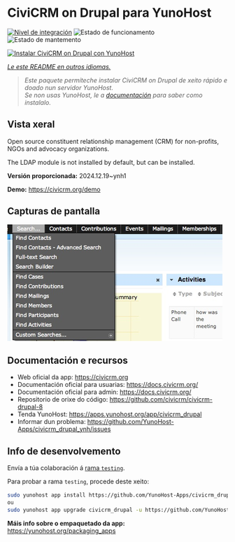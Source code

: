<!--
NOTA: Este README foi creado automáticamente por <https://github.com/YunoHost/apps/tree/master/tools/readme_generator>
NON debe editarse manualmente.
-->

# CiviCRM on Drupal para YunoHost

[![Nivel de integración](https://apps.yunohost.org/badge/integration/civicrm_drupal)](https://ci-apps.yunohost.org/ci/apps/civicrm_drupal/)
![Estado de funcionamento](https://apps.yunohost.org/badge/state/civicrm_drupal)
![Estado de mantemento](https://apps.yunohost.org/badge/maintained/civicrm_drupal)

[![Instalar CiviCRM on Drupal con YunoHost](https://install-app.yunohost.org/install-with-yunohost.svg)](https://install-app.yunohost.org/?app=civicrm_drupal)

*[Le este README en outros idiomas.](./ALL_README.md)*

> *Este paquete permíteche instalar CiviCRM on Drupal de xeito rápido e doado nun servidor YunoHost.*  
> *Se non usas YunoHost, le a [documentación](https://yunohost.org/install) para saber como instalalo.*

## Vista xeral

Open source constituent relationship management (CRM) for non-profits, NGOs and advocacy organizations.

The LDAP module is not installed by default, but can be installed.


**Versión proporcionada:** 2024.12.19~ynh1

**Demo:** <https://civicrm.org/demo>

## Capturas de pantalla

![Captura de pantalla de CiviCRM on Drupal](./doc/screenshots/screenshot.png)

## Documentación e recursos

- Web oficial da app: <https://civicrm.org>
- Documentación oficial para usuarias: <https://docs.civicrm.org/>
- Documentación oficial para admin: <https://docs.civicrm.org/>
- Repositorio de orixe do código: <https://github.com/civicrm/civicrm-drupal-8>
- Tenda YunoHost: <https://apps.yunohost.org/app/civicrm_drupal>
- Informar dun problema: <https://github.com/YunoHost-Apps/civicrm_drupal_ynh/issues>

## Info de desenvolvemento

Envía a túa colaboración á [rama `testing`](https://github.com/YunoHost-Apps/civicrm_drupal_ynh/tree/testing).

Para probar a rama `testing`, procede deste xeito:

```bash
sudo yunohost app install https://github.com/YunoHost-Apps/civicrm_drupal_ynh/tree/testing --debug
ou
sudo yunohost app upgrade civicrm_drupal -u https://github.com/YunoHost-Apps/civicrm_drupal_ynh/tree/testing --debug
```

**Máis info sobre o empaquetado da app:** <https://yunohost.org/packaging_apps>
